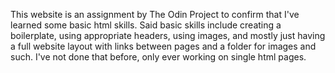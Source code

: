 This website is an assignment by The Odin Project to
confirm that I've learned some basic html skills. Said 
basic skills include creating a boilerplate, using 
appropriate headers, using images, and mostly just having
a full website layout with links between pages and a 
folder for images and such. I've not done that before, 
only ever working on single html pages.